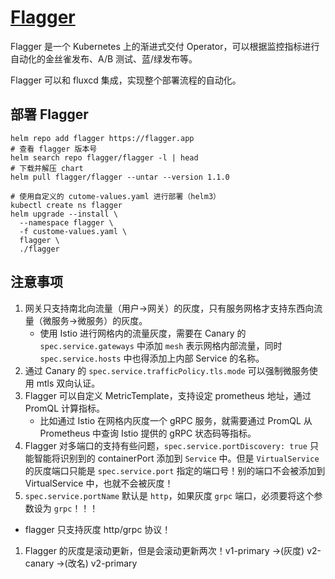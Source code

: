 # [Flagger](https://github.com/weaveworks/flagger)


Flagger 是一个 Kubernetes 上的渐进式交付 Operator，可以根据监控指标进行自动化的金丝雀发布、A/B 测试、蓝/绿发布等。

Flagger 可以和 fluxcd 集成，实现整个部署流程的自动化。


## 部署 Flagger

```shell
helm repo add flagger https://flagger.app
# 查看 flagger 版本号
helm search repo flagger/flagger -l | head
# 下载并解压 chart
helm pull flagger/flagger --untar --version 1.1.0

# 使用自定义的 cutome-values.yaml 进行部署（helm3）
kubectl create ns flagger
helm upgrade --install \
  --namespace flagger \
  -f custome-values.yaml \
  flagger \
  ./flagger
```

## 注意事项

1. 网关只支持南北向流量（用户->网关）的灰度，只有服务网格才支持东西向流量（微服务->微服务）的灰度。
    - 使用 Istio 进行网格内的流量灰度，需要在 Canary 的 `spec.service.gateways` 中添加 `mesh` 表示网格内部流量，同时 `spec.service.hosts` 中也得添加上内部 Service 的名称。
1. 通过 Canary 的 `spec.service.trafficPolicy.tls.mode` 可以强制微服务使用 mtls 双向认证。
1. Flagger 可以自定义 MetricTemplate，支持设定 prometheus 地址，通过 PromQL 计算指标。
    - 比如通过 Istio 在网格内灰度一个 gRPC 服务，就需要通过 PromQL 从 Prometheus 中查询 Istio 提供的 gRPC 状态码等指标。
1. Flagger 对多端口的支持有些问题，`spec.service.portDiscovery: true` 只能智能将识别到的 containerPort 添加到 `Service` 中。但是 `VirtualService` 的灰度端口只能是 `spec.service.port` 指定的端口号！别的端口不会被添加到 VirtualService 中，也就不会被灰度！
2. `spec.service.portName` 默认是 `http`，如果灰度 `grpc` 端口，必须要将这个参数设为 `grpc`！！！
  - flagger 只支持灰度 http/grpc 协议！
1. Flagger 的灰度是滚动更新，但是会滚动更新两次！v1-primary ->(灰度) v2-canary ->(改名) v2-primary

